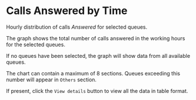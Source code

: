 # Calls Answered by Time

Hourly distribution of calls *Answered* for selected queues.

The graph shows the total number of calls answered in the working hours for the 
selected queues.

If no queues have been selected, the graph will show data from all available queues.

The chart can contain a maximum of 8 sections. Queues exceeding this number
will appear in ``Others`` section.

If present, click the ``View details`` button to view all the data
in table format.
